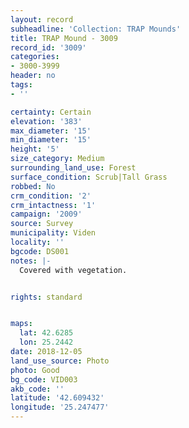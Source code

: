 ```yaml
---
layout: record
subheadline: 'Collection: TRAP Mounds'
title: TRAP Mound - 3009
record_id: '3009'
categories:
- 3000-3999
header: no
tags:
- ''

certainty: Certain
elevation: '383'
max_diameter: '15'
min_diameter: '15'
height: '5'
size_category: Medium
surrounding_land_use: Forest
surface_condition: Scrub|Tall Grass
robbed: No
crm_condition: '2'
crm_intactness: '1'
campaign: '2009'
source: Survey
municipality: Viden
locality: ''
bgcode: DS001
notes: |-
  Covered with vegetation.


rights: standard


maps:
  lat: 42.6285
  lon: 25.2442
date: 2018-12-05
land_use_source: Photo
photo: Good
bg_code: VID003
akb_code: ''
latitude: '42.609432'
longitude: '25.247477'
---
```

